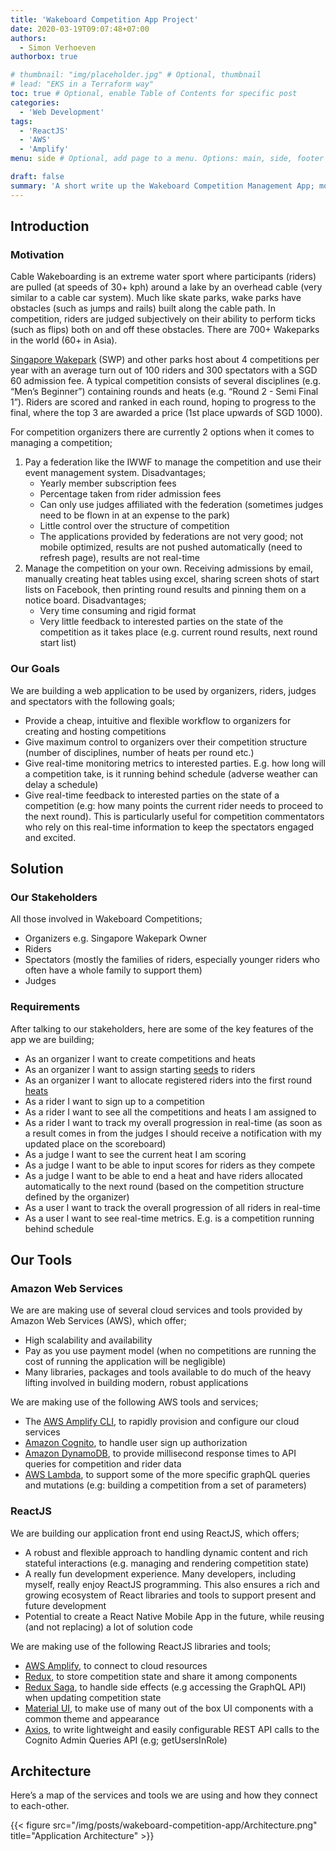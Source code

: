 ```yaml
---
title: 'Wakeboard Competition App Project'
date: 2020-03-19T09:07:48+07:00
authors:
  - Simon Verhoeven
authorbox: true

# thumbnail: "img/placeholder.jpg" # Optional, thumbnail
# lead: "EKS in a Terraform way"
toc: true # Optional, enable Table of Contents for specific post
categories:
  - 'Web Development'
tags:
  - 'ReactJS'
  - 'AWS'
  - 'Amplify'
menu: side # Optional, add page to a menu. Options: main, side, footer

draft: false
summary: 'A short write up the Wakeboard Competition Management App; motivation, requirements, tools and design.'
---
```


## Introduction

<!-- ### About Us

Simon + Vincent -->

### Motivation

Cable Wakeboarding is an extreme water sport where participants (riders) are pulled (at speeds of 30+ kph) around a lake by an overhead cable (very similar to a cable car system). Much like skate parks, wake parks have obstacles (such as jumps and rails) built along the cable path. In competition, riders are judged subjectively on their ability to perform ticks (such as flips) both on and off these obstacles. There are 700+ Wakeparks in the world (60+ in Asia).

[Singapore Wakepark](http://www.singaporewakepark.com/home/) (SWP) and other parks host about 4 competitions per year with an average turn out of 100 riders and 300 spectators with a SGD 60 admission fee. A typical competition consists of several disciplines (e.g. “Men’s Beginner”) containing rounds and heats (e.g. “Round 2 - Semi Final 1”). Riders are scored and ranked in each round, hoping to progress to the final, where the top 3 are awarded a price (1st place upwards of SGD 1000).

For competition organizers there are currently 2 options when it comes to managing a competition;

1. Pay a federation like the IWWF to manage the competition and use their event management system. Disadvantages;
   - Yearly member subscription fees
   - Percentage taken from rider admission fees
   - Can only use judges affiliated with the federation (sometimes judges need to be flown in at an expense to the park)
   - Little control over the structure of competition
   - The applications provided by federations are not very good; not mobile optimized, results are not pushed automatically (need to refresh page), results are not real-time
2. Manage the competition on your own. Receiving admissions by email, manually creating heat tables using excel, sharing screen shots of start lists on Facebook, then printing round results and pinning them on a notice board. Disadvantages;
   - Very time consuming and rigid format
   - Very little feedback to interested parties on the state of the competition as it takes place (e.g. current round results, next round start list)

### Our Goals

We are building a web application to be used by organizers, riders, judges and spectators with the following goals;

- Provide a cheap, intuitive and flexible workflow to organizers for creating and hosting competitions
- Give maximum control to organizers over their competition structure (number of disciplines, number of heats per round etc.)
- Give real-time monitoring metrics to interested parties. E.g. how long will a competition take, is it running behind schedule (adverse weather can delay a schedule)
- Give real-time feedback to interested parties on the state of a competition (e.g: how many points the current rider needs to proceed to the next round). This is particularly useful for competition commentators who rely on this real-time information to keep the spectators engaged and excited.

## Solution

### Our Stakeholders

All those involved in Wakeboard Competitions;

- Organizers e.g. Singapore Wakepark Owner
- Riders
- Spectators (mostly the families of riders, especially younger riders who often have a whole family to support them)
- Judges

### Requirements

After talking to our stakeholders, here are some of the key features of the app we are building;

- As an organizer I want to create competitions and heats
- As an organizer I want to assign starting [seeds](<https://en.wikipedia.org/wiki/Seed_(sports)>) to riders
- As an organizer I want to allocate registered riders into the first round [heats](https://www.merriam-webster.com/dictionary/qualifying%20heat)
- As a rider I want to sign up to a competition
- As a rider I want to see all the competitions and heats I am assigned to
- As a rider I want to track my overall progression in real-time (as soon as a result comes in from the judges I should receive a notification with my updated place on the scoreboard)
- As a judge I want to see the current heat I am scoring
- As a judge I want to be able to input scores for riders as they compete
- As a judge I want to be able to end a heat and have riders allocated automatically to the next round (based on the competition structure defined by the organizer)
- As a user I want to track the overall progression of all riders in real-time
- As a user I want to see real-time metrics. E.g. is a competition running behind schedule

## Our Tools

### Amazon Web Services

We are are making use of several cloud services and tools provided by Amazon Web Services (AWS), which offer;

- High scalability and availability
- Pay as you use payment model (when no competitions are running the cost of running the application will be negligible)
- Many libraries, packages and tools available to do much of the heavy lifting involved in building modern, robust applications

We are making use of the following AWS tools and services;

- The [AWS Amplify CLI](https://github.com/aws-amplify/amplify-cli), to rapidly provision and configure our cloud services
- [Amazon Cognito](https://aws.amazon.com/cognito/), to handle user sign up authorization
- [Amazon DynamoDB](https://aws.amazon.com/dynamodb/), to provide millisecond response times to API queries for competition and rider data
- [AWS Lambda](https://aws.amazon.com/lambda/), to support some of the more specific graphQL queries and mutations (e.g: building a competition from a set of parameters)

### ReactJS

We are building our application front end using ReactJS, which offers;

- A robust and flexible approach to handling dynamic content and rich stateful interactions (e.g. managing and rendering competition state)
- A really fun development experience. Many developers, including myself, really enjoy ReactJS programming. This also ensures a rich and growing ecosystem of React libraries and tools to support present and future development
- Potential to create a React Native Mobile App in the future, while reusing (and not replacing) a lot of solution code

We are making use of the following ReactJS libraries and tools;

- [AWS Amplify](https://docs.amplify.aws/), to connect to cloud resources
- [Redux](https://aws-amplify.github.io/), to store competition state and share it among components
- [Redux Saga](https://redux-saga.js.org/), to handle side effects (e.g accessing the GraphQL API) when updating competition state
- [Material UI](https://material-ui.com/), to make use of many out of the box UI components with a common theme and appearance
- [Axios](https://www.npmjs.com/package/axios), to write lightweight and easily configurable REST API calls to the Cognito Admin Queries API (e.g; getUsersInRole)

## Architecture

Here’s a map of the services and tools we are using and how they connect to each-other.

{{< figure src="/img/posts/wakeboard-competition-app/Architecture.png"   title="Application Architecture" >}}

<!-- Option | Description | Disadvantages
----|------|------
Pay a federation like the IWWF to manage the competition    || Yearly member subscription fees
                                                            ||| Percentage taken from rider admission fees
                                                            ||| Can only use judges affiliated with that federation (sometimes judges need to be flown in at an expense to the park)
                                                            ||| Little control over the structure of competition
                                                            ||| The applications available are old and results are not given in real time.

 -->
